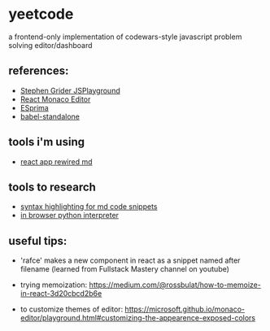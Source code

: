 # yeetcode

a frontend-only implementation of codewars-style javascript problem solving editor/dashboard

## references:

- [Stephen Grider JSPlayground](https://github.com/StephenGrider/JSPlaygrounds)
- [React Monaco Editor](https://github.com/react-monaco-editor/react-monaco-editor)
- [ESprima](https://esprima.org/)
- [babel-standalone](https://github.com/babel/babel/tree/master/packages/babel-standalone)

## tools i'm using

- [react app rewired md](https://hmsk.github.io/frontmatter-markdown-loader/)

## tools to research

- [syntax highlighting for md code snippets](https://github.com/markdown-it/markdown-it)
- [in browser python interpreter](https://skulpt.org/using.html)

## useful tips:

- 'rafce' makes a new component in react as a snippet named after filename (learned from Fullstack Mastery channel on youtube)

- trying memoization: https://medium.com/@rossbulat/how-to-memoize-in-react-3d20cbcd2b6e

- to customize themes of editor:
  https://microsoft.github.io/monaco-editor/playground.html#customizing-the-appearence-exposed-colors
